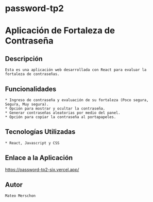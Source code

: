 # password-tp2

#   Aplicación de Fortaleza de Contraseña

##  Descripción

    Esta es una aplicación web desarrollada con React para evaluar la fortaleza de contraseñas.

##  Funcionalidades

    * Ingreso de contraseña y evaluación de su fortaleza (Poco segura, Segura, Muy segura).
    * Opción para mostrar y ocultar la contraseña.
    * Generar contraseñas aleatorias por medio del panel.
    * Opción para copiar la contraseña al portapapeles.

##  Tecnologías Utilizadas

    * React, Javascript y CSS

##  Enlace a la Aplicación

https://password-tp2-six.vercel.app/

##  Autor

    Mateo Merschon
